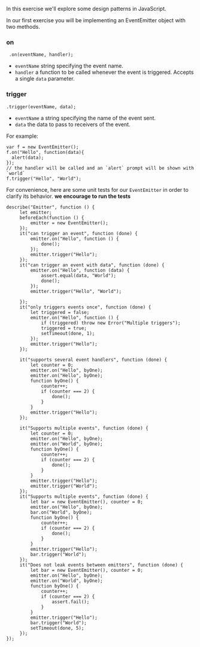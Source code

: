 In this exercise we'll explore some design patterns in JavaScript.

In our first exercise you will be implementing an EventEmitter object with two methods.

### on

     .on(eventName, handler);
     
 - `eventName` string specifying the event name.
 - `handler` a function to be called whenever the event is triggered. Accepts a single `data` parameter.

### trigger

    .trigger(eventName, data);
    
 - `eventName` a string specifying the name of the event sent.
 - `data` the data to pass to receivers of the event.

For example:

    var f = new EventEmitter();
    f.on("Hello", function(data){
      alert(data);
    });
    // the handler will be called and an `alert` prompt will be shown with `world`
    f.trigger("Hello", "World"); 
    
For convenience, here are some unit tests for our `EventEmitter` in order to clarify its behavior.
**we __encourage__ to run the tests**
    
    describe("Emitter", function () {
         let emitter;
         beforeEach(function () {
             emitter = new EventEmitter();
         });
         it("can trigger an event", function (done) {        
             emitter.on("Hello", function () {
                 done();
             });
             emitter.trigger("Hello");
         });
         it("can trigger an event with data", function (done) {
             emitter.on("Hello", function (data) {
                 assert.equal(data, "World");
                 done();
             });
             emitter.trigger("Hello", "World");

         });
         it("only triggers events once", function (done) {
             let triggered = false;
             emitter.on("Hello", function () {
                 if (triggered) throw new Error("Multiple triggers");
                 triggered = true;
                 setTimeout(done, 1);
             });
             emitter.trigger("Hello");
         });

         it("supports several event handlers", function (done) {
             let counter = 0;
             emitter.on("Hello", byOne);
             emitter.on("Hello", byOne);
             function byOne() {
                 counter++;
                 if (counter === 2) {
                     done();
                 }
             }
             emitter.trigger("Hello");
         });

         it("Supports multiple events", function (done) {
             let counter = 0;
             emitter.on("Hello", byOne);
             emitter.on("World", byOne);
             function byOne() {
                 counter++;
                 if (counter === 2) {
                     done();
                 }
             }
             emitter.trigger("Hello");
             emitter.trigger("World");
         });
         it("Supports multiple events", function (done) {
             let bar = new EventEmitter(), counter = 0;
             emitter.on("Hello", byOne);
             bar.on("World", byOne);
             function byOne() {
                 counter++;
                 if (counter === 2) {
                     done();
                 }
             }
             emitter.trigger("Hello");
             bar.trigger("World");
         });
         it("Does not leak events between emitters", function (done) {
             let bar = new EventEmitter(), counter = 0;
             emitter.on("Hello", byOne);
             emitter.on("World", byOne);
             function byOne() {
                 counter++;
                 if (counter === 2) {
                     assert.fail();
                 }
             }
             emitter.trigger("Hello");
             bar.trigger("World");
             setTimeout(done, 5);
         });
    });